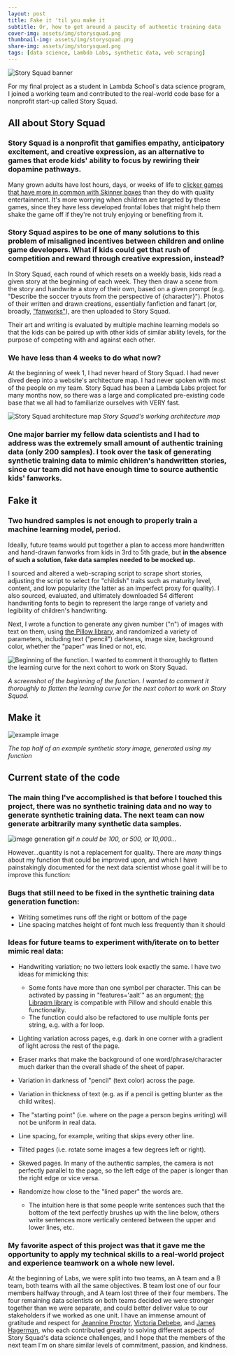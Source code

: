 ```yaml
---
layout: post
title: Fake it 'til you make it
subtitle: Or, how to get around a paucity of authentic training data
cover-img: assets/img/storysquad.png
thumbnail-img: assets/img/storysquad.png
share-img: assets/img/storysquad.png
tags: [data science, Lambda Labs, synthetic data, web scraping]
---
```



![Story Squad banner](https://github.com/EEdwardsA/EEdwardsA.github.io/blob/master/assets/img/storysquadbanner.png?raw=true)

For my final project as a student in Lambda School's data science program, I joined a working team and contributed to the real-world code base for a nonprofit start-up called Story Squad.

## All about Story Squad

### Story Squad is a nonprofit that gamifies empathy, anticipatory excitement, and creative expression, as an alternative to games that erode kids' ability to focus by rewiring their dopamine pathways. 

  

 Many grown adults have lost hours, days, or weeks of life to [clicker games that have more in common with Skinner boxes](https://en.softonic.com/articles/addictive-psychology-clicker-games) than they do with quality entertainment. It's more worrying when children are targeted by these games, since they have less developed frontal lobes that might help them shake the game off if they're not truly enjoying or benefiting from it.

  

### Story Squad aspires to be one of many solutions to this problem of misaligned incentives between children and online game developers. What if kids could get that rush of competition and reward through creative expression, instead? 

In Story Squad, each round of which resets on a weekly basis, kids read a given story at the beginning of each week. They then draw a scene from the story and handwrite a story of their own, based on a given prompt (e.g. "Describe the soccer tryouts from the perspective of {character}"). Photos of their written and drawn creations, essentially fanfiction and fanart (or, broadly, ["fanworks"](https://fanlore.org/wiki/Fanfiction)), are then uploaded to Story Squad. 

Their art and writing is evaluated by multiple machine learning models so that the kids can be paired up with other kids of similar ability levels, for the purpose of competing with and against each other. 


### We have less than 4 weeks to do what now?

At the beginning of week 1, I had never heard of Story Squad. I had never dived deep into a website's architecture map. I had never spoken with most of the people on my team. Story Squad has been a Lambda Labs project for many months now, so there was a large and complicated pre-existing code base that we all had to familiarize ourselves with VERY fast.

  
![Story Squad architecture map](https://github.com/EEdwardsA/EEdwardsA.github.io/blob/master/assets/img/Architecturemap.png?raw=true)
*Story Squad's working architecture map*
  

### One major barrier my fellow data scientists and I had to address was the extremely small amount of authentic training data (only 200 samples). I took over the task of generating synthetic training data to mimic children's handwritten stories, since our team did not have enough time to source authentic kids' fanworks.

## Fake it

### Two hundred samples is not enough to properly train a machine learning model, period.

 Ideally, future teams would put together a plan to access more handwritten and hand-drawn fanworks from kids in 3rd to 5th grade, but **in the absence of such a solution, fake data samples needed to be mocked up.**

 I sourced and altered a web-scraping script to scrape short stories, adjusting the script to select for "childish" traits such as maturity level, content, and low popularity (the latter as an imperfect proxy for quality). I also sourced, evaluated, and ultimately downloaded 54 different handwriting fonts to begin to represent the large range of variety and legibility of children's handwriting.

Next, I wrote a function to generate any given number ("n") of images with text on them, using [the Pillow library](https://pillow.readthedocs.io/en/stable/index.html), and randomized a variety of parameters, including text ("pencil") darkness, image size, background color, whether the "paper" was lined or not, etc.

![Beginning of the function. I wanted to comment it thoroughly to flatten the learning curve for the next cohort to work on Story Squad.](https://github.com/EEdwardsA/EEdwardsA.github.io/blob/master/assets/img/codesnippet.png?raw=true)

*A screenshot of the beginning of the function. I wanted to comment it thoroughly to flatten the learning curve for the next cohort to work on Story Squad.*

## Make it

![example image](https://github.com/EEdwardsA/EEdwardsA.github.io/blob/master/assets/img/img300.jpeg?raw=true)

*The top half of an example synthetic story image, generated using my function*



## Current state of the code

### The main thing I've accomplished is that before I touched this project, there was no synthetic training data and no way to generate synthetic training data. The next team can now generate arbitrarily many synthetic data samples. 

![image generation gif](https://github.com/EEdwardsA/EEdwardsA.github.io/blob/master/assets/img/synth_img_generation.gif?raw=true)
*n could be 100, or 500, or 10,000...*

However...quantity is not a replacement for quality. There are *many* things about my function that could be improved upon, and which I have painstakingly documented for the next data scientist whose goal it will be to improve this function:


### Bugs that still need to be fixed in the synthetic training data generation function:

- Writing sometimes runs off the right or bottom of the page
- Line spacing matches height of font much less frequently than it should
    
### Ideas for future teams to experiment with/iterate on to better mimic real data:

- Handwriting variation; no two letters look exactly the same. I have two ideas for mimicking this:
	- Some fonts have more than one symbol per character. This can be activated by passing in "features='aalt'" as an argument; [the Libraqm library](https://github.com/HOST-Oman/libraqm) is compatible with Pillow and should enable this functionality.
	- The function could also be refactored to use multiple fonts per string, e.g. with a for loop.


- Lighting variation across pages, e.g. dark in one corner with a gradient of light across the rest of the page.
- Eraser marks that make the background of one word/phrase/character much darker than the overall shade of the sheet of paper.
- Variation in darkness of "pencil" (text color) across the page.
- Variation in thickness of text (e.g. as if a pencil is getting blunter as the child writes).
- The "starting point" (i.e. where on the page a person begins writing) will not be uniform in real data.
- Line spacing, for example, writing that skips every other line.
- Tilted pages (i.e. rotate some images a few degrees left or right).
- Skewed pages. In many of the authentic samples, the camera is not perfectly parallel to the page, so the left edge of the paper is longer than the right edge or vice versa.
- Randomize how close to the "lined paper" the words are. 
    - The intuition here is that some people write sentences such that the bottom of the text perfectly brushes up with the line below, others write sentences more vertically centered between the upper and lower lines, etc.

### My favorite aspect of this project was that it gave me the opportunity to apply my technical skills to a real-world project and experience teamwork on a whole new level.

At the beginning of Labs, we were split into two teams, an A team and a B team, both teams with all the same objectives. B team lost one of our four members halfway through, and A team lost three of their four members. The four remaining data scientists on both teams decided we were stronger together than we were separate, and could better deliver value to our stakeholders if we worked as one unit. I have an immense amount of gratitude and respect for [Jeannine Proctor](https://www.linkedin.com/in/jeannine-proctor/), [Victoria Debebe](https://www.linkedin.com/in/victoriadebebe/), and [James Hagerman](https://www.linkedin.com/in/james-w-hagerman/), who each contributed greatly to solving different aspects of Story Squad's data science challenges, and I hope that the members of the next team I'm on share similar levels of commitment, passion, and kindness.
 
